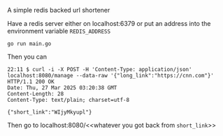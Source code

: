 A simple redis backed url shortener

Have a redis server either on localhost:6379 or put an address into the environment variable `REDIS_ADDRESS`


```
go run main.go
```

Then you can

```
22:11 $ curl -i -X POST -H 'Content-Type: application/json' localhost:8080/manage --data-raw '{"long_link":"https://cnn.com"}' HTTP/1.1 200 OK
Date: Thu, 27 Mar 2025 03:20:38 GMT
Content-Length: 28
Content-Type: text/plain; charset=utf-8

{"short_link":"WIjyMkyupl"}
```

Then go to localhost:8080/<<whatever you got back from `short_link`>>

